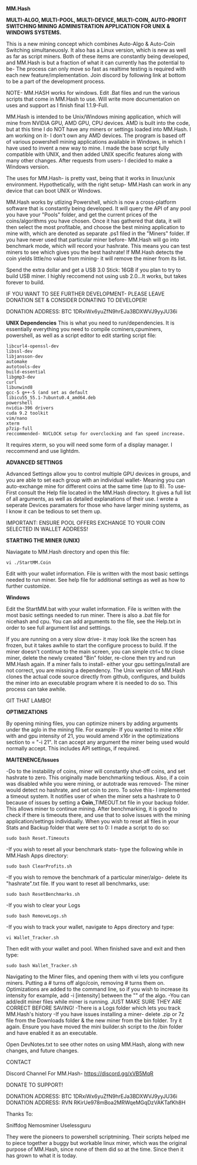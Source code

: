 **MM.Hash**

**MULTI-ALGO, MULTI-POOL, MULTI-DEVICE, MULTI-COIN, AUTO-PROFIT SWITCHING MINING ADMINISTRATION APPLICATION FOR UNIX & WINDOWS SYSTEMS.**

This is a new mining concept which combines Auto-Algo & Auto-Coin Switching simultaneuosly. It also has a Linux version, which is new as well as far as script miners. Both of these items are constantly being developed, and MM.Hash is but a fraction of what it can currently has the potential to be- The process can only move so fast as realtime testing is required with each new feature/implementation. Join discord by following link at bottom to be a part of the development process.

NOTE- MM.HASH works for windows. Edit .Bat files and run the various scripts that come in MM.Hash to use. Will write more documentation on uses and support as I finish final 1.1.9-Full.

MM.Hash is intended to be Unix/Windows mining application, which will mine from NVIDIA GPU, AMD GPU, CPU devices. AMD is built into the code, but at this time I do NOT have any miners or settings loaded into MM.Hash. I am working on it- I don't own any AMD devices. The program is based off of various powershell mining applications available in Windows, in which I have used to invent a new way to mine. I made the base script fully compatible with UNIX, and then added UNIX specific features along with many other changes. After requests from users- I decided to make a Windows version.

The uses for MM.Hash- is pretty vast, being that it works in linux/unix environment. Hypothetically, with the right setup- MM.Hash can work in any device that can boot UNIX or Windows.

MM.Hash works by utlizing Powershell, which is now a cross-platform software that is constantly being developed. It will query the API of any pool you have your "Pools" folder, and get the current prices of the coins/algorithms you have chosen. Once it has gathered that data, it will then select the most profitable, and choose the best mining application to mine with, which are denoted as separate .ps1 filed in the "Miners" folder. If you have never used that particular miner before- MM.Hash will go into benchmark mode, which will record your hashrate. This means you can test miners to see which gives you the best hashrate! If MM.Hash detects the coin yields little/no value from mining- it will remove the miner from its list.

Spend the extra dollar and get a USB 3.0 Stick: 16GB if you plan to try to build USB miner. I highly reccomend not using usb 2.0...It works, but takes forever to build.

IF YOU WANT TO SEE FURTHER DEVELOPMENT- PLEASE LEAVE DONATION SET & CONSIDER DONATING TO DEVELOPER!

DONATION ADDRESS: BTC 1DRxiWx6yuZfN9hrEJa3BDXWVJ9yyJU36i

**UNIX Dependencies**
This is what you need to run/dependencies. It is essentially everything you need to compile ccminers,cpuminers, powershell, as well as a script editor to edit starting script file:
```
libcurl4-openssl-dev
libssl-dev
libjansson-dev
automake
autotools-dev
build-essential
libgmp3-dev
curl
libunwind8
gcc-5 g++-5 (and set as default  
libicu55_55.1-7ubuntu0.4_amd64.deb
powershell
nvidia-396 drivers
cuda 9.2 toolkit
vim/nano
xterm
p7zip-full
reccommended- NVCLOCK setup for overclocking and fan speed increase.
```

It requires xterm, so you will need some form of a display manager. I reccommend and use lightdm.

**ADVANCED SETTINGS**

Advanced Settings allow you to control multiple GPU devices in groups, and you are able to set each group with an individual wallet- Meaning you can auto-exchange mine for different coins at the same time (up to 8). To use- First consult the Help file located in the MM.Hash directory. It gives a full list of all arguments, as well as detailed explanations of their use. I wrote a seperate Devices paramaters for those who have larger mining systems, as I know it can be tedious to set them up.

IMPORTANT: ENSURE POOL OFFERS EXCHANGE TO YOUR COIN SELECTED IN WALLET ADDRESS!

**STARTING THE MINER (UNIX)**

Naviagate to MM.Hash directory and open this file:
```
vi ./StartMM.Coin
```
Edit with your wallet information. File is written with the most basic settings needed to run miner. See help file for additional settings as well as how to further customize.

**Windows**

Edit the StartMM.bat with your wallet information. File is written with the most basic settings needed to run miner. There is also a .bat file for nicehash and cpu. You can add arguments to the file, see the Help.txt in order to see full argument list and setttings.

If you are running on a very slow drive- it may look like the screen has frozen, but it takes awhile to start the configure process to build. If the miner doesn't continue to the main screen, you can simple ctrl+c to close miner, delete the newly created "Bin" folder, re-clone then try and run MM.Hash again. If a miner fails to install- either your gpu settings/install are not correct, you are missing a dependency. The Unix version of MM.Hash clones the actual code source directly from github, configures, and builds the miner into an executable program where it is needed to do so. This process can take awhile.

GIT THAT LAMBO!


**OPTIMIZATIONS**

By opening mining files, you can optimize miners by adding arguments under the aglo in the mining file. For example- If you wanted to mine x16r with and gpu intensity of 21, you would amend x16r in the optimizations section to = "-i 21". It can accept any argument the miner being used would normally accept. This includes API settings, if required.


**MAITENENCE/Issues**

-Do to the instability of coins, miner will constantly shut-off coins, and set hashrate to zero. This originally made benchmarking tedious. Also, if a coin was disabled while you were mining, or autotrade was removed- The miner would detect no hashrate, and set coin to zero. To solve this- I implemented a timeout system. It notifies user of when the miner sets a hashrate to 0 because of issues by setting a **Coin**_TIMEOUT.txt file in your backup folder. This allows miner to continue mining. After benchmarking, it is good to check if there is timeouts there, and use that to solve issues with the mining application/settings individually. When you wish to reset all files in your Stats and Backup folder that were set to 0: I made a script to do so:

```
sudo bash Reset.Timeouts
```

-If you wish to reset all your benchmark stats- type the following while in MM.Hash Apps directory:

```
sudo bash ClearProfits.sh
```

-If you wish to remove the benchmark of a particular miner/algo- delete its "hashrate".txt file. If you want to reset all benchmarks, use:

```
sudo bash ResetBenchmarks.sh
```

-If you wish to clear your Logs

```
sudo bash RemoveLogs.sh
```

-If you wish to track your wallet, navigate to Apps directory and type:

```
vi Wallet_Tracker.sh
```
Then edit with your wallet and pool. When finished save and exit and then type:
```
sudo bash Wallet_Tracker.sh
```

Navigating to the Miner files, and opening them with vi lets you configure miners. Putting a # turns off algo/coin, removing # turns them on. Optimizations are added to the command line, so if you wish to increase its intensity for example, add -i [intensity] between the "" of the algo.
-You can add/edit miner files while miner is running. JUST MAKE SURE THEY ARE CORRECT BEFORE SAVING!
-There is a Logs folder which lets you track MM.Hash's history
-If you have issues installing a miner- delete .zip or 7z file from the Downloads folder & the new miner from the bin folder. Try it again. Ensure you have moved the mini builder.sh script to the /bin folder and have enabled it as an executable.

Open DevNotes.txt to see other notes on using MM.Hash, along with new changes, and future changes.

CONTACT

Discord Channel For MM.Hash- 
https://discord.gg/xVB5MqR

DONATE TO SUPPORT!

DONATION ADDRESS: BTC 1DRxiWx6yuZfN9hrEJa3BDXWVJ9yyJU36i
DONATION ADDRESS: RVN RKirUe978mBoa2MRWqeMGqDzVAKTafKh8H

Thanks To:

Sniffdog
Nemosminer
Uselessguru

They were the pioneers to powershell scriptmining. Their scripts helped me to piece together a buggy but workable linux miner, which was the original purpose of MM.Hash, since none of them did so at the time. Since then it has grown to what it is today.
